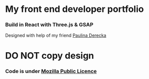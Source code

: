 # My front end developer portfolio

### Build in React with Three.js & GSAP

Designed with help of my friend [Paulina Derecka](https://paulinaderecka.com/)

# DO NOT copy design

### Code is under [Mozilla Public Licence](https://choosealicense.com/licenses/mpl-2.0/)
